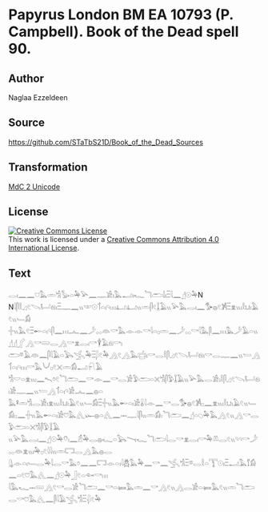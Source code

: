 # Papyrus London BM EA 10793 (P. Campbell). Book of the Dead spell 90.

## Author 

Naglaa Ezzeldeen

## Source 

https://github.com/STaTbS21D/Book_of_the_Dead_Sources

## Transformation 

[MdC 2 Unicode](https://statbs21d.github.io/mdc2unicode.html)

## License 

<a rel="license" href="http://creativecommons.org/licenses/by/4.0/"><img alt="Creative Commons License" style="border-width:0" src="https://i.creativecommons.org/l/by/4.0/88x31.png" /></a><br />This work is licensed under a <a rel="license" href="http://creativecommons.org/licenses/by/4.0/">Creative Commons Attribution 4.0 International License</a>.

## Text 

<hiero>𓂋𓏤𓈖𓈖𓈟𓅓𓏛𓀜𓅭𓏏𓅆𓅪𓈖𓊃𓀀𓏤𓅓𓂝𓏤𓆑𓆓𓂧𓌃𓏤𓏫𓇋𓈖𓊨𓇳𓅆N<br>
N𓇋𓋴𓎛𓈎𓏲𓌪𓂡𓁶𓏤𓏫𓊃𓈖𓏭𓎱𓇳𓄊𓏏𓏤𓄹𓏥𓂞𓂞𓏭𓏛𓋴𓏲𓆼𓄿𓏭𓅪𓅓𓂋𓏤𓈖𓅜𓐍𓏲𓀼𓏫𓁷𓏭𓏤𓎛𓂓𓏤𓄿𓏲𓏭𓄑𓀁<br>
𓏶𓏭𓅓𓏲𓏫𓄡𓏏𓏤𓄹𓋴𓈖𓏥𓂜𓈖𓌳𓂂𓂂𓁻𓎡𓅓𓁹𓁹𓎡𓇋𓏏𓊪𓏛𓈖𓌳𓂂𓂂𓎡𓇋𓅓𓋴𓈖𓏥𓅓𓌳𓄿𓏏𓏭𓊨𓊨𓂾𓂻𓎡𓄶𓂋𓂻𓎡𓁷𓂋𓏤𓎡𓇉𓄿𓁶𓎡𓏤<br>
𓂧𓎼𓄿𓁻𓈖𓋴𓇋𓄿𓏏𓅂𓂿𓅆𓏫𓆄𓏲𓅆𓂻𓏲𓂻𓅓𓐠𓏤𓎡𓂋𓎛𓋴𓈎𓏲𓌪𓂡𓁶𓏤𓎡𓂋𓊃𓈖𓏭𓏕𓂻𓄊𓏏𓏤𓄹𓏥𓎡𓅓𓄋𓊪𓏲𓏴𓏛𓀁𓂝𓍯𓄿<br>
𓀜𓎟𓏏𓁷𓏭𓏤𓈖𓍇𓏌𓏲𓆓𓂧𓈖𓎡𓁹𓈖𓎡𓂋𓀀𓅱𓂧𓏏𓏴𓀜𓋴𓅱𓆼𓄿𓏭𓅪𓅓𓂋𓀀𓏤𓎛𓋴𓈎𓏲𓌪𓂡𓁶𓏤𓀀𓊃𓈖𓏭𓏕𓂻𓄊𓏏𓏤𓄹𓀀𓂜𓈖𓐍𓏏<br>
𓅓𓋩𓏛𓀜𓂋𓀀𓏤𓁷𓏭𓏤𓎛𓂓𓏤𓄿𓏲𓏭𓄑𓀁𓏫𓏶𓏭𓅓𓄡𓏏𓏤𓀀𓏇𓇋𓁹𓈖𓎡𓂋𓅜𓐍𓏲𓀼𓊪𓈖𓁷𓏭𓏤𓎛𓂓𓏤𓄿𓏲𓏭𓄑<br>
𓀁𓊪𓈖𓏶𓏭𓅓𓄡𓏏𓏤𓀀𓈞𓅓𓂽𓆱𓐍𓏏𓂽𓈖𓋭𓊃𓇋𓋴𓏭𓏛𓀁𓏻𓆓𓂧𓈖𓊨𓏏𓆇𓅆𓅓𓂻𓏲𓏭𓂻𓎡𓂋𓅱𓂧𓏏𓏴𓀜𓋴𓅱𓆼𓄿<br>
𓏭𓅪𓅓𓂋𓏤𓈖𓊨𓇳𓅆𓄣𓏤𓈖𓁣𓅆𓂋𓐍𓆑𓏏𓅂𓏱𓆑𓆓𓂧𓇋𓂋𓎡𓁷𓂋𓏤𓎡𓅆𓌨𓂋𓏲𓏭𓄹𓄹𓎡𓌳𓂂𓂂𓁻𓁷𓏭𓏤𓅆𓊪𓏲𓇋𓇋𓏭𓏛𓉐𓂋𓂻𓅓𓐍𓂋<br>
𓊮𓁹𓏏𓏤𓄑𓂋𓅆𓇋𓂋𓎡𓅓𓏌𓈖𓈖𓉐𓁹𓏏𓏤𓇋𓆣𓅓𓅆𓈖𓎡𓈖𓂿𓀜𓏫𓎼𓂋𓎛𓏏𓇰𓇳𓏤𓏫𓂝𓅓𓄈𓀁𓈖𓏏𓏲𓈞𓅓𓂽𓈖𓊨𓇳𓅆𓃀𓏲𓏏𓆜𓎡𓏥<br>
𓇋𓅓𓆑𓋭𓄴𓂻𓏲𓎡𓂋𓀀𓆓𓂧𓈖𓎡𓏏𓍃𓅓𓏛𓈖𓎡𓂻𓏲𓏭𓂻𓂋𓀀𓏏𓍃𓅓𓏲𓏭𓏛𓆓𓂧𓂋𓎡𓈞𓅓𓂽𓈖𓋴𓇋𓄿𓂿𓀜𓏫𓆅𓏲𓅆<br></hiero>
